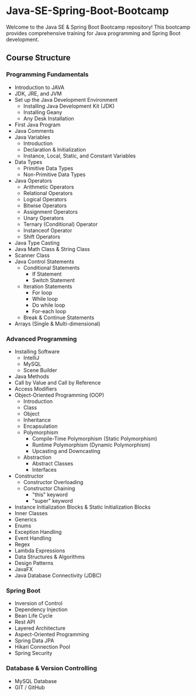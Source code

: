 # Java-SE-Spring-Boot-Bootcamp
Welcome to the Java SE &amp; Spring Boot Bootcamp repository! This bootcamp provides comprehensive training for Java programming and Spring Boot development. 

 <h2>Course Structure</h2>
    <h3>Programming Fundamentals</h3>
    <ul>
        <li>Introduction to JAVA</li>
        <li>JDK, JRE, and JVM</li>
        <li>Set up the Java Development Environment
            <ul>
                <li>Installing Java Development Kit (JDK)</li>
                <li>Installing Geany</li>
                <li>Any Desk Installation</li>
            </ul>
        </li>
        <li>First Java Program</li>
        <li>Java Comments</li>
        <li>Java Variables
            <ul>
                <li>Introduction</li>
                <li>Declaration & Initialization</li>
                <li>Instance, Local, Static, and Constant Variables</li>
            </ul>
        </li>
        <li>Data Types
            <ul>
                <li>Primitive Data Types</li>
                <li>Non-Primitive Data Types</li>
            </ul>
        </li>
        <li>Java Operators
            <ul>
                <li>Arithmetic Operators</li>
                <li>Relational Operators</li>
                <li>Logical Operators</li>
                <li>Bitwise Operators</li>
                <li>Assignment Operators</li>
                <li>Unary Operators</li>
                <li>Ternary (Conditional) Operator</li>
                <li>Instanceof Operator</li>
                <li>Shift Operators</li>
            </ul>
        </li>
        <li>Java Type Casting</li>
        <li>Java Math Class & String Class</li>
        <li>Scanner Class</li>
        <li>Java Control Statements
            <ul>
                <li>Conditional Statements
                    <ul>
                        <li>If Statement</li>
                        <li>Switch Statement</li>
                    </ul>
                </li>
                <li>Iteration Statements
                    <ul>
                        <li>For loop</li>
                        <li>While loop</li>
                        <li>Do while loop</li>
                        <li>For-each loop</li>
                    </ul>
                </li>
                <li>Break & Continue Statements</li>
            </ul>
        </li>
        <li>Arrays (Single & Multi-dimensional)</li>
    </ul>
    <h3>Advanced Programming</h3>
    <ul>
        <li>Installing Software
            <ul>
                <li>IntelliJ</li>
                <li>MySQL</li>
                <li>Scene Builder</li>
            </ul>
        </li>
        <li>Java Methods</li>
        <li>Call by Value and Call by Reference</li>
        <li>Access Modifiers</li>
        <li>Object-Oriented Programming (OOP)
            <ul>
                <li>Introduction</li>
                <li>Class</li>
                <li>Object</li>
                <li>Inheritance</li>
                <li>Encapsulation</li>
                <li>Polymorphism
                    <ul>
                        <li>Compile-Time Polymorphism (Static Polymorphism)</li>
                        <li>Runtime Polymorphism (Dynamic Polymorphism)</li>
                        <li>Upcasting and Downcasting</li>
                    </ul>
                </li>
                <li>Abstraction
                    <ul>
                        <li>Abstract Classes</li>
                        <li>Interfaces</li>
                    </ul>
                </li>
            </ul>
        </li>
        <li>Constructor
            <ul>
                <li>Constructor Overloading</li>
                <li>Constructor Chaining
                    <ul>
                        <li>"this" keyword</li>
                        <li>"super" keyword</li>
                    </ul>
                </li>
            </ul>
        </li>
        <li>Instance Initialization Blocks & Static Initialization Blocks</li>
        <li>Inner Classes</li>
        <li>Generics</li>
        <li>Enums</li>
        <li>Exception Handling</li>
        <li>Event Handling</li>
        <li>Regex</li>
        <li>Lambda Expressions</li>
        <li>Data Structures & Algorithms</li>
        <li>Design Patterns</li>
        <li>JavaFX</li>
        <li>Java Database Connectivity (JDBC)</li>
    </ul>
    <h3>Spring Boot</h3>
    <ul>
        <li>Inversion of Control</li>
        <li>Dependency Injection</li>
        <li>Bean Life Cycle</li>
        <li>Rest API</li>
        <li>Layered Architecture</li>
        <li>Aspect-Oriented Programming</li>
        <li>Spring Data JPA</li>
        <li>Hikari Connection Pool</li>
        <li>Spring Security</li>
    </ul>
    <h3>Database & Version Controlling</h3>
    <ul>
        <li>MySQL Database</li>
        <li>GIT / GitHub</li>
    </ul>
